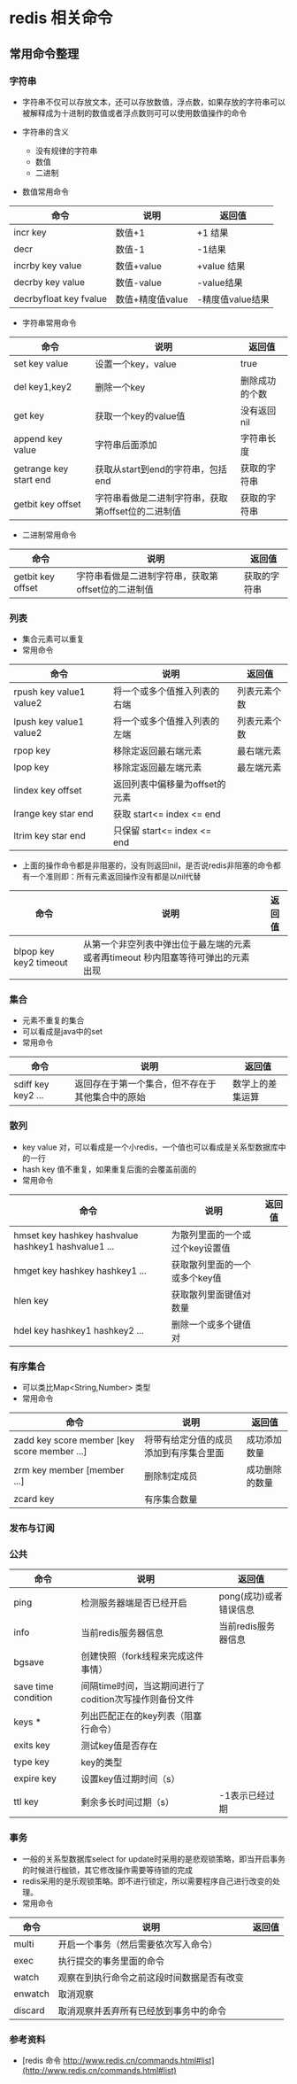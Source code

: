 # redis 相关命令

## 常用命令整理
### 字符串
+ 字符串不仅可以存放文本，还可以存放数值，浮点数，如果存放的字符串可以被解释成为十进制的数值或者浮点数则可可以使用数值操作的命令
+ 字符串的含义
  + 没有规律的字符串
  + 数值
  + 二进制

+ 数值常用命令

命令| 说明 | 返回值
--- | ---| ---
incr key | 数值+1 | +1 结果
decr | 数值-1 | -1结果
incrby key value| 数值+value | +value 结果
decrby key value | 数值-value | -value结果
decrbyfloat key fvalue | 数值+精度值value | -精度值value结果


+ 字符串常用命令

命令| 说明 | 返回值
--- | ---| ---
set key value | 设置一个key，value | true|false
del key1,key2 | 删除一个key | 删除成功的个数
get key | 获取一个key的value值 | 没有返回nil
append key value| 字符串后面添加 | 字符串长度
getrange key start end| 获取从start到end的字符串，包括end | 获取的字符串
getbit key offset| 字符串看做是二进制字符串，获取第offset位的二进制值 | 获取的字符串

+ 二进制常用命令

命令| 说明 | 返回值
--- | ---| ---
getbit key offset| 字符串看做是二进制字符串，获取第offset位的二进制值 | 获取的字符串

### 列表
+ 集合元素可以重复
+ 常用命令

命令| 说明 | 返回值
--- | ---| ---
rpush key value1 value2 | 将一个或多个值推入列表的右端 | 列表元素个数
lpush key value1 value2 | 将一个或多个值推入列表的左端 | 列表元素个数
rpop key  | 移除定返回最右端元素 | 最右端元素
lpop key  | 移除定返回最左端元素 | 最左端元素
lindex key  offset| 返回列表中偏移量为offset的元素 | 
lrange key  star end| 获取 start<= index <= end | 
ltrim key  star end| 只保留 start<= index <= end | 

+ 上面的操作命令都是非阻塞的，没有则返回nil，是否说redis非阻塞的命令都有一个准则即：所有元素返回操作没有都是以nil代替

命令| 说明 | 返回值
--- | ---| ---
blpop key key2 timeout | 从第一个非空列表中弹出位于最左端的元素或者再timeout 秒内阻塞等待可弹出的元素出现 | 


### 集合
+ 元素不重复的集合
+ 可以看成是java中的set
+ 常用命令

命令| 说明 | 返回值
--- | ---| ---
sdiff key key2 ... | 返回存在于第一个集合，但不存在于其他集合中的原始 | 数学上的差集运算

### 散列
+ key value 对，可以看成是一个小redis，一个值也可以看成是关系型数据库中的一行
+ hash key 值不重复，如果重复后面的会覆盖前面的
+ 常用命令

命令| 说明 | 返回值
--- | ---| ---
hmset key hashkey hashvalue hashkey1 hashvalue1 ... | 为散列里面的一个或过个key设置值 | 
hmget key hashkey hashkey1 ... | 获取散列里面的一个或多个key值 | 
hlen key | 获取散列里面键值对数量 | 
hdel key hashkey1 hashkey2 ... | 删除一个或多个键值对 | 

### 有序集合

+ 可以类比Map<String,Number> 类型
+ 常用命令

命令| 说明 | 返回值
--- | ---| ---
zadd key score member [key score member ...] | 将带有给定分值的成员添加到有序集合里面 | 成功添加数量
zrm key member [member ...]| 删除制定成员| 成功删除的数量
zcard key | 有序集合数量 | 

### 发布与订阅

### 公共
命令| 说明 | 返回值
--- | ---| ---
ping | 检测服务器端是否已经开启 | pong(成功)或者错误信息
info | 当前redis服务器信息 | 当前redis服务器信息
bgsave | 创建快照（fork线程来完成这件事情） | 
save time condition | 间隔time时间，当这期间进行了codition次写操作则备份文件 | 
keys *  | 列出匹配正在的key列表（阻塞行命令） | 
exits key  | 测试key值是否存在 | 
type key  | key的类型 | 
expire key  | 设置key值过期时间（s） | 
ttl key  | 剩余多长时间过期（s） | -1表示已经过期

### 事务

+ 一般的关系型数据库select for update时采用的是悲观锁策略，即当开启事务的时候进行枷锁，其它修改操作需要等待锁的完成
+ redis采用的是乐观锁策略。即不进行锁定，所以需要程序自己进行改变的处理。
+ 常用命令

命令| 说明 | 返回值
--- | ---| ---
multi | 开启一个事务（然后需要依次写入命令） | 
exec | 执行提交的事务里面的命令 | 
watch | 观察在到执行命令之前这段时间数据是否有改变 | 
enwatch | 取消观察 | 
discard | 取消观察并丢弃所有已经放到事务中的命令 | 

### 参考资料
+ [redis 命令 http://www.redis.cn/commands.html#list](http://www.redis.cn/commands.html#list)